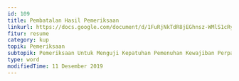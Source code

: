 ```yaml
---
id: 109
title: Pembatalan Hasil Pemeriksaan
linkurl: https://docs.google.com/document/d/1FuRjNkTdR8jEGhnsz-WMlS1cRyuTEfcPeZ0M0hJmHH0/edit?usp=drivesdk
fitur: resume
category: kup
topik: Pemeriksaan
subtopik: Pemeriksaan Untuk Menguji Kepatuhan Pemenuhan Kewajiban Perpajakan (Sejak 1 Februari 2013)
type: word
modifiedTime: 11 Desember 2019
---
```


